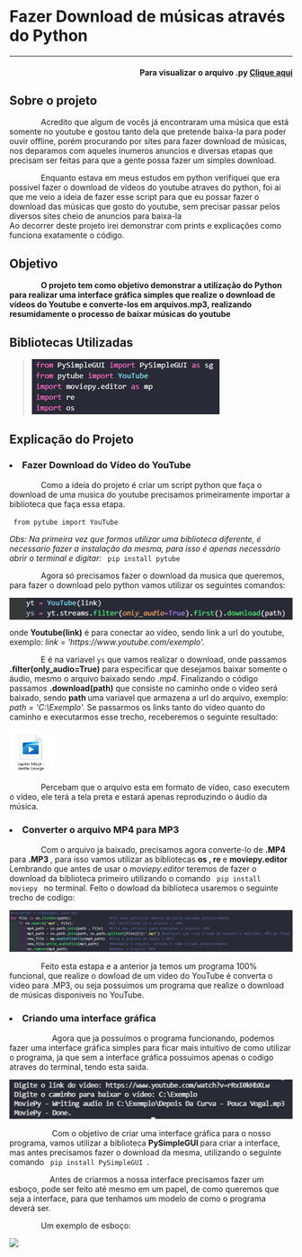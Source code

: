 <h1> Fazer Download de músicas através do Python </h1>
<hr>

<h4 align='right'>Para visualizar o arquivo .py <a href='Mp3_Dowloader.py'> Clique aqui </a> </h4>


<h2>Sobre o projeto </h2>
<p style="text-indent: 4em;"> Acredito que algum de vocês já encontraram uma música que está somente no youtube e gostou tanto dela que pretende baixa-la para poder ouvir offline, porém procurando por sites para fazer download de músicas, nos deparamos com aqueles inumeros anuncios e diversas etapas que precisam ser feitas para que a gente possa fazer um simples download. </p>
<p style="text-indent: 4em;">  Enquanto estava em meus estudos em python verifiquei que era possivel fazer o download de vídeos do youtube atraves do python, foi ai que me veio a ideia de fazer esse script para que eu possar fazer o download das músicas que gosto do youtube, sem precisar passar pelos diversos sites cheio de anuncios para baixa-la <br>
Ao decorrer deste projeto irei demonstrar com prints e explicações como funciona exatamente o código. </p>


<h2>Objetivo</h2>
<p style="text-indent: 4em;"> <b> O projeto tem como objetivo demonstrar a utilização do Python para realizar uma interface gráfica simples que realize o download de vídeos do Youtube e converte-los em arquivos.mp3, realizando resumidamente o processo de baixar músicas do youtube</b></p>


<h2>Bibliotecas Utilizadas </h2>
<blockquote>
    <img src='Imagens/bibliotecas.png'>
</blockquote>

<h2> Explicação do Projeto </h2>


<h3><li>  Fazer Download do Vídeo do YouTube  </li></h3>

<p style="text-indent: 4em;">    Como a ideia do projeto é criar um script python que faça o download de uma musica do youtube precisamos primeiramente importar a biblioteca que faça essa etapa.  </p>
<code> from pytube import YouTube </code>

<i>Obs: Na primeira vez que formos utilizar uma biblioteca diferente, é necessario fazer a instalação da mesma, para isso é apenas necessário abrir o terminal e digitar:</i>
    <code> pip install pytube </code>
  
   <p style="text-indent: 4em;">  Agora só precisamos fazer o download da musica que queremos, para fazer o download pelo python vamos utilizar os seguintes comandos:  </p>
<img src='Imagens/exemplo_pytube.png' align='center'>

<p style="text-align: 'right;"> onde <b>Youtube(link)</b> é para conectar ao vídeo, sendo link a url do youtube, exemplo: <i> link = 'https://www.youtube.com/exemplo'.</i>
<br>
    <p style="text-indent: 4em;"> E é na variavel <code>ys</code> que vamos realizar o download, onde passamos <b>.filter(only_audio=True)</b> para especificar que desejamos baixar somente o áudio, mesmo o arquivo baixado sendo <i>.mp4</i>.   Finalizando o código passamos <b>.download(path)</b> que consiste no caminho onde o vídeo será baixado, sendo <b> path </b> uma variavel que armazena a url do arquivo, exemplo: <i> path = 'C:\Exemplo'. </i> Se passarmos os links tanto do vídeo quanto do caminho e executarmos esse trecho, receberemos o seguinte  resultado: </p>
<img src='Imagens/exemplo_musica.mp4.png' width='80px' height='80 px' align='center'>
    <p style="text-indent: 4em;"> Percebam que o arquivo esta em formato de vídeo, caso executem o vídeo, ele terá a tela preta e estará apenas
reproduzindo o áudio da música. </p>


<h3><li>  Converter o arquivo MP4 para MP3  </li></h3>
 <p style="text-indent: 4em;"> Com o arquivo ja baixado, precisamos agora converte-lo de <b>.MP4 </b> para <b> .MP3 </b>, para isso vamos utilizar as bibliotecas <b> os , re </b> e <b>moviepy.editor </b> Lembrando que antes de usar o <i>moviepy.editor </i> teremos de fazer o download da biblioteca primeiro utilizando o comando <code> pip install moviepy </code> no terminal. Feito o dowload da biblioteca usaremos o seguinte trecho de codigo: </p>
    <img src='Imagens/exemplo_conversor.png'>
<p style="text-indent: 4em;"> Feito esta estapa e a anterior ja temos um programa 100% funcional, que realize o dowload de um video do YouTube é converta o video para .MP3, ou seja possuimos um programa que realize o download de músicas disponiveis no YouTube. </p>


<h3><li>  Criando uma interface gráfica  </li></h3>
<p style="text-indent: 4em;">&nbsp;&nbsp;&nbsp;&nbsp; Agora que ja possuímos o programa funcionando, podemos fazer uma interface gráfica simples para ficar mais intuitivo de como utilizar o programa, ja que sem a interface gráfica possuimos apenas o codigo atraves do terminal, tendo esta saida. </p>
    <img src='Imagens/exemplo_sem_interface.png'>
<p style="text-indent: 4em;">&nbsp;&nbsp;&nbsp;&nbsp; Com o objetivo de criar uma interface gráfica para o nosso programa, vamos utilizar a biblioteca <b> PySimpleGUI </b> para criar a interface, mas antes precisamos fazer o download da mesma, utilizando o seguinte comando <code> pip install PySimpleGUI </code>.  </p>
<p style="text-indent: 4em;">&nbsp;&nbsp;&nbsp;&nbsp;Antes de criarmos a nossa interface precisamos fazer um esboço, pode ser feito até mesmo em um papel, de como queremos que seja a interface, para que tenhamos um modelo de como o programa deverá ser. </p>
<p style="text-indent: 4em;"> Um exemplo de esboço: </p>
<img src='Imagens/esboço.png' width='275px'>

